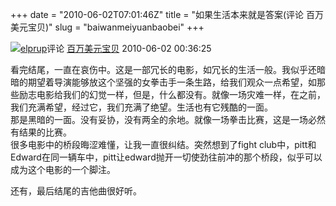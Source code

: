+++
date = "2010-06-02T07:01:46Z"
title = "如果生活本来就是答案(评论 百万美元宝贝)"
slug = "baiwanmeiyuanbaobei"
+++

[![](https://img3.doubanio.com/icon/u1224223-2.jpg)](https://www.douban.com/people/elprup/)[elprup](https://www.douban.com/people/elprup/)评论 [百万美元宝贝](https://movie.douban.com/subject/1309016/) 2010-06-02 00:36:25

看完结尾，一直在哀伤中。这是一部冗长的电影，如冗长的生活一般。我似乎还暗暗的期望着导演能够放这个坚强的女拳击手一条生路，给我们观众一点希望，如那些励志电影给我们的幻觉一样，但是，什么都没有。就像一场灾难一样，在之前，我们充满希望，经过它，我们充满了绝望。生活也有它残酷的一面。  
那是黑暗的一面。没有妥协，没有两全的余地。就像一场拳击比赛，这是一场必然有结果的比赛。  
很多电影中的桥段晦涩难懂，让我一直很纠结。突然想到了fight club中，pitt和Edward在同一辆车中，pitt让edward抛开一切使劲往前冲的那个桥段，似乎可以成为这个电影的一个脚注。  
  
还有，最后结尾的吉他曲很好听。
